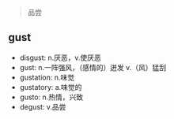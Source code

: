 > 品尝

## gust

- disgust: n.厌恶，v.使厌恶
- gust: n.一阵强风，（感情的）迸发 v.（风）猛刮
- gustation: n.味觉
- gustatory: a.味觉的
- gusto: n.热情，兴致
- degust: v.品尝